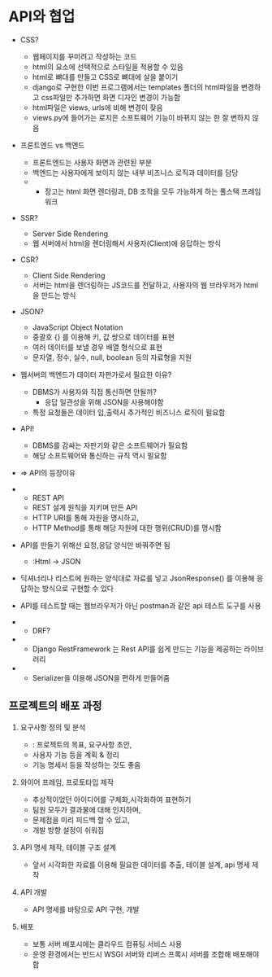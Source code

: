 API와 협업
===========

* CSS?
  - 웹페이지를 꾸미려고 작성하는 코드
  - html의 요소에 선택적으로 스타일을 적용할 수 있음
  - html로 뼈대를 만들고 CSS로 뼈대에 살을 붙이기
  - django로 구현한 이번 프로그램에서는 templates 폴더의 html파일을 변경하고 css파일만 추가하면 화면 디자인 변경이 가능함
  - html파일은 views, urls에 비해 변경이 잦음
  - views.py에 들어가는 로지은 소프트웨어 기능이 바뀌지 않는 한 잘 변하지 않음
  
* 프론트엔드 vs 백엔드
  - 프론트엔드는 사용자 화면과 관련된 부분
  - 백엔드는 사용자에게 보이지 않는 내부 비즈니스 로직과 데이터를 담당
  - * 장고는 html 화면 렌더링과, DB 조작을 모두 가능하게 하는 풀스택 프레임워크
  
* SSR? 
  - Server Side Rendering
  - 웹 서버에서 html을 렌더링해서 사용자(Client)에 응답하는 방식

* CSR?
  - Client Side Rendering
  - 서버는 html을 렌더링하는 JS코드를 전달하고, 사용자의 웹 브라우저가 html을 만드는 방식
  
* JSON?
  - JavaScript Object Notation
  - 중괄호 {} 를 이용해 키, 값 쌍으로 데이터를 표현
  - 여러 데이터를 보낼 경우 배열 형식으로 표현
  - 문자열, 정수, 실수, null, boolean 등의 자료형을 지원
  
* 웹서버의 백엔드가 데이터 자판가로서 필요한 이유?
  - DBMS가 사용자와 직접 통신하면 안될까?
    - 응답 일관성을 위해 JSON을 사용해야함
  - 특정 요청들은 데이터 입,출력시 추가적인 비즈니스 로직이 필요함
  
* API!
  - DBMS를 감싸는 자판기와 같은 소프트웨어가 필요함
  - 해당 소프트웨어와 통신하는 규칙 역시 필요함
- => API의 등장이유
- * REST API
   - REST 설계 원칙을 지키며 만든 API
   - HTTP URI를 통해 자원을 명시하고,
   - HTTP Method를 통해 해당 자원에 대한 행위(CRUD)를 명시함
  
- API를 만들기 위해선 요청,응답 양식만 바꿔주면 됨
  - :Html -> JSON
- 딕셔너리나 리스트에 원하는 양식대로 자료를 넣고 JsonResponse() 를 이용해 응답하는 방식으로 구현할 수 있다
- API를 테스트할 때는 웹브라우저가 아닌 postman과 같은 api 테스트 도구를 사용
- * DRF?
- - Django RestFramework 는 Rest API를 쉽게 만드는 기능을 제공하는 라이브러리
- - Serializer을 이용해 JSON을 편하게 만들어줌

프로젝트의 배포 과정
----------------
1. 요구사항 정의 및 분석
   - : 프로젝트의 목표, 요구사항 초안,
   - 사용자 기능 등을 계획 & 정리
   - 기능 명세서 등을 작성하는 것도 좋음  

2. 와이어 프레임, 프로토타입 제작
   -  추상적이었던 아이디어를 구체화,시각화하여 표현하기
   -  팀원 모두가 결과물에 대해 인지하며,
   -  문제점을 미리 피드백 할 수 있고,
   -  개발 방향 설정이 쉬워짐
  
3. API 명세 제작, 테이블 구조 설계
   - 앞서 시각화한 자료를 이용해 필요한 데이터를 추출, 테이블 설계, api 명세 제작

4. API 개발
   - API 명세를 바탕으로 API 구현, 개발
  
5. 배포
   - 보통 서버 배포시에는 클라우드 컴퓨팅 서비스 사용
   - 운영 환경에서는 반드시 WSGI 서버와 리버스 프록시 서버를 조합해 배포해야함